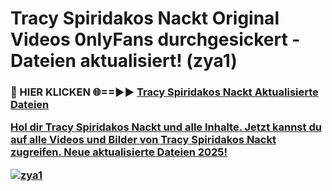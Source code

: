 # Tracy Spiridakos Nackt Original Videos 0nlyFans durchgesickert - Dateien aktualisiert! (zya1)

<h3>🔴 HIER KLICKEN 🌐==►► <a href="https://tinyurl.com/h6vf6nb8" rel="nofollow">Tracy Spiridakos Nackt Aktualisierte Dateien

Hol dir Tracy Spiridakos Nackt und alle Inhalte. Jetzt kannst du auf alle Videos und Bilder von Tracy Spiridakos Nackt zugreifen. Neue aktualisierte Dateien 2025!

[![zya1](https://i.imgur.com/sD4kR3V.gif)](https://tinyurl.com/h6vf6nb8)
